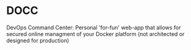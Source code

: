 # DOCC	
DevOps Command Center: Personal 'for-fun' web-app that allows for secured online managment of your Docker platform (not architected or designed for production)


